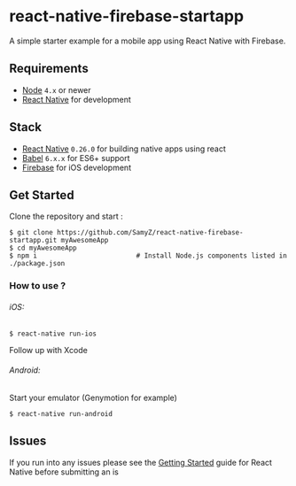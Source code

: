 # react-native-firebase-startapp

A simple starter example for a mobile app using React Native with Firebase.

## Requirements

- [Node](https://nodejs.org) `4.x` or newer
- [React Native](http://facebook.github.io/react-native/docs/getting-started.html) for development

## Stack

- [React Native](https://facebook.github.io/react-native/) `0.26.0` for building native apps using react
- [Babel](http://babeljs.io/) `6.x.x` for ES6+ support
- [Firebase](https://firebase.google.com/) for iOS development

## Get Started

Clone the repository
and start :
```shell
$ git clone https://github.com/SamyZ/react-native-firebase-startapp.git myAwesomeApp
$ cd myAwesomeApp
$ npm i                         # Install Node.js components listed in ./package.json
```

### How to use ?

###### iOS:
```shell
$ react-native run-ios
```
Follow up with Xcode

###### Android:
Start your emulator (Genymotion for example)
```shell
$ react-native run-android
```
## Issues
If you run into any issues please see the [Getting Started](http://facebook.github.io/react-native/docs/getting-started.html) guide for React Native before submitting an is

